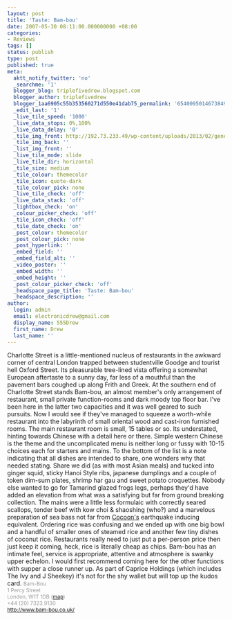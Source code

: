 ```yaml
---
layout: post
title: 'Taste: Bam-bou'
date: 2007-05-30 08:11:00.000000000 +08:00
categories:
- Reviews
tags: []
status: publish
type: post
published: true
meta:
  aktt_notify_twitter: 'no'
  _searchme: '1'
  blogger_blog: triplefivedrew.blogspot.com
  blogger_author: triplefivedrew
  blogger_1aa6905c55b353560271d550e41dab75_permalink: '654009501467384952'
  _edit_last: '1'
  _live_tile_speed: '1000'
  _live_data_stops: 0%,100%
  _live_data_delay: '0'
  _tile_img_front: http://192.73.233.49/wp-content/uploads/2013/02/generic-restaurant-shot-tile.jpg
  _tile_img_back: ''
  _list_img_front: ''
  _live_tile_mode: slide
  _live_tile_dir: horizontal
  _tile_size: medium
  _tile_colour: themecolor
  _tile_icon: quote-dark
  _tile_colour_pick: none
  _live_tile_check: 'off'
  _live_data_stack: 'off'
  _lightbox_check: 'on'
  _colour_picker_check: 'off'
  _tile_icon_check: 'off'
  _tile_date_check: 'on'
  _post_colour: themecolor
  _post_colour_pick: none
  _post_hyperlink: ''
  _embed_field: ''
  _embed_field_alt: ''
  _video_poster: ''
  _embed_width: ''
  _embed_height: ''
  _post_colour_picker_check: 'off'
  _headspace_page_title: 'Taste: Bam-bou'
  _headspace_description: ''
author:
  login: admin
  email: electronicdrew@gmail.com
  display_name: 555Drew
  first_name: Drew
  last_name: ''
---
```

Charlotte Street is a little-mentioned nucleus of restaurants in the awkward corner of central London trapped between studentville Goodge and tourist hell Oxford Street. Its pleasurable tree-lined vista offering a somewhat European aftertaste to a sunny day, far less of a mouthful than the pavement bars coughed up along Frith and Greek.
At the southern end of Charlotte Street stands Bam-bou, an almost member's only arrangement of restaurant, small private function-rooms and dark moody top floor bar. I've been here in the latter two capacities and it was well geared to such pursuits. Now I would see if they've managed to squeeze a worth-while restaurant into the labyrinth of small oriental wood and cast-iron furnished rooms.
The main restaurant room is small, 15 tables or so. Its understated, hinting towards Chinese with a detail here or there. Simple western Chinese is the theme and the uncomplicated menu is neither long or fussy with 10-15 choices each for starters and mains. To the bottom of the list is a note indicating that all dishes are intended to share, one wonders why that needed stating. Share we did (as with most Asian meals) and tucked into ginger squid, sticky Hanoi Style ribs, japanese dumplings and a couple of token dim-sum plates, shrimp har gau and sweet potato croquettes. Nobody else wanted to go for Tamarind glazed frogs legs, perhaps they'd have added an elevation from what was a satisfying but far from ground breaking collection. The mains were a little less formulaic with correctly seared scallops, tender beef with kow choi &amp; shaoshing (who?) and a marvelous preparation of sea bass not far from <a href="http://triplefivedrew.blogspot.com/2007/02/taste-cocoon.html">Cocoon's</a> earthquake inducing equivalent. Ordering rice was confusing and we ended up with one big bowl and a handful of smaller ones of steamed rice and another few tiny dishes of coconut rice. Restaurants really need to just put a per-person price then just keep it coming, heck, rice is literally cheap as chips.
Bam-bou has an intimate feel, service is appropriate, attentive and atmosphere is swanky upper echelon. I would first recommend coming here for the other functions with supper a close runner up. As part of Caprice Holdings (which includes The Ivy and J Sheekey) it's not for the shy wallet but will top up the kudos card.
<span style="color:rgb(153,153,153);font-size:85%;">Bam-Bou<br />1 Percy Street<br />London, W1T 1DB (<a href="http://maps.google.co.uk/maps?f=q&amp;hl=en&amp;amp;amp;q=W1T+1DB&amp;ie=UTF8&amp;z=16&amp;iwloc=addr&amp;om=1">map</a>)<br />+44 (20) 7323 9130<br /><a href="http://www.bam-bou.co.uk/">http://www.bam-bou.co.uk/</a></span>
